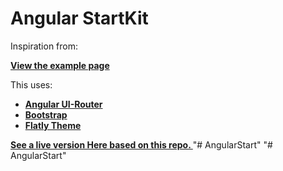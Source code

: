 # Angular StartKit

Inspiration from:

**[ View the example page](http://jeremymorgan.github.io/Angular-Kickstart/#/)**

This uses:


- **[Angular UI-Router](https://github.com/angular-ui/ui-router)**
- **[Bootstrap](http://getbootstrap.com/)**
- **[Flatly Theme](https://bootswatch.com/flatly/)**

**[See a live version Here based on this repo. ](http://jeremymorgan.github.io/Angular-Kickstart/#/)**"# AngularStart"
"# AngularStart" 
